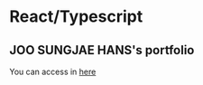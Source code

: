 # React/Typescript 

## JOO SUNGJAE HANS's portfolio
You can access in [here]([https://hans-web.vercel.app/)

